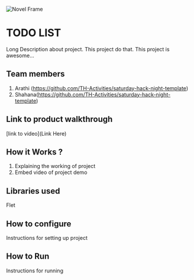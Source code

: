![Novel Frame](https://github.com/TH-Activities/saturday-hack-night-template/assets/90635335/4c26e8ac-2dd1-4d75-8e1a-9f7585e3b381)


# TODO LIST
Long Description about project. This project do that. This project is awesome...
## Team members
1. Arathi (https://github.com/TH-Activities/saturday-hack-night-template)
2. Shahana(https://github.com/TH-Activities/saturday-hack-night-template)
## Link to product walkthrough
[link to video](Link Here)
## How it Works ?
1. Explaining the working of project
2. Embed video of project demo
## Libraries used
Flet 
## How to configure
Instructions for setting up project
## How to Run
Instructions for running
